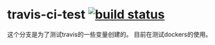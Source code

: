 # travis-ci-test [![build status](https://travis-ci.org/congliu0913/travis-ci-test.svg?branch=master)](https://travis-ci.org/congliu0913/travis-ci-test)
这个分支是为了测试travis的一些变量创建的。
目前在测试dockers的使用。

